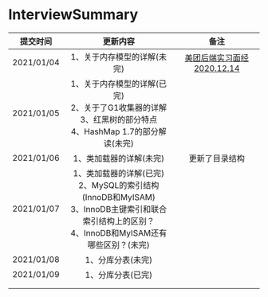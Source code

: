 # InterviewSummary
|  提交时间  |                           更新内容                           |                             备注                             |
| :--------: | :----------------------------------------------------------: | :----------------------------------------------------------: |
| 2021/01/04 |                 1、关于内存模型的详解(未完)                  | [美团后端实习面经2020.12.14](https://www.nowcoder.com/discuss/579134) |
| 2021/01/05 | 1、关于内存模型的详解(已完)<br/>2、关于了G1收集器的详解<br/>3、红黑树的部分特点<br/>4、HashMap  1.7的部分解读(未完) |                                                              |
| 2021/01/06 |                   1、类加载器的详解(未完)                    |                        更新了目录结构                        |
| 2021/01/07 | 1、类加载器的详解(已完)<br/>2、MySQL的索引结构(InnoDB和MyISAM)<br/>3、InnoDB主键索引和联合索引结构上的区别？<br/>4、InnoDB和MyISAM还有哪些区别？(未完) |                                                              |
| 2021/01/08 |                      1、分库分表(未完)                       |                                                              |
| 2021/01/09 |                      1、分库分表(已完)                       |                                                              |
|            |                                                              |                                                              |
|            |                                                              |                                                              |

